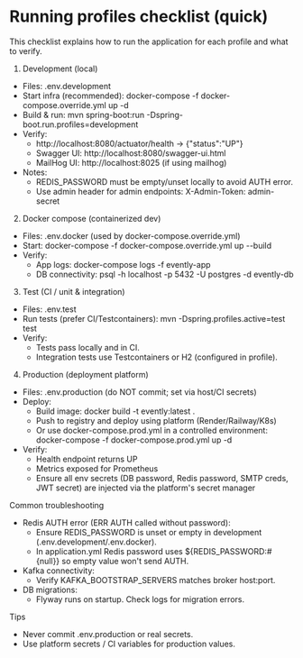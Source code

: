 # Running profiles checklist (quick)

This checklist explains how to run the application for each profile and what to verify.

1) Development (local)
- Files: .env.development
- Start infra (recommended):
  docker-compose -f docker-compose.override.yml up -d
- Build & run:
  mvn spring-boot:run -Dspring-boot.run.profiles=development
- Verify:
  - http://localhost:8080/actuator/health -> {"status":"UP"}
  - Swagger UI: http://localhost:8080/swagger-ui.html
  - MailHog UI: http://localhost:8025 (if using mailhog)
- Notes:
  - REDIS_PASSWORD must be empty/unset locally to avoid AUTH error.
  - Use admin header for admin endpoints: X-Admin-Token: admin-secret

2) Docker compose (containerized dev)
- Files: .env.docker (used by docker-compose.override.yml)
- Start:
  docker-compose -f docker-compose.override.yml up --build
- Verify:
  - App logs: docker-compose logs -f evently-app
  - DB connectivity: psql -h localhost -p 5432 -U postgres -d evently-db

3) Test (CI / unit & integration)
- Files: .env.test
- Run tests (prefer CI/Testcontainers):
  mvn -Dspring.profiles.active=test test
- Verify:
  - Tests pass locally and in CI.
  - Integration tests use Testcontainers or H2 (configured in profile).

4) Production (deployment platform)
- Files: .env.production (do NOT commit; set via host/CI secrets)
- Deploy:
  - Build image: docker build -t evently:latest .
  - Push to registry and deploy using platform (Render/Railway/K8s)
  - Or use docker-compose.prod.yml in a controlled environment:
    docker-compose -f docker-compose.prod.yml up -d
- Verify:
  - Health endpoint returns UP
  - Metrics exposed for Prometheus
  - Ensure all env secrets (DB password, Redis password, SMTP creds, JWT secret) are injected via the platform's secret manager

Common troubleshooting
- Redis AUTH error (ERR AUTH called without password):
  - Ensure REDIS_PASSWORD is unset or empty in development (.env.development/.env.docker).
  - In application.yml Redis password uses ${REDIS_PASSWORD:#{null}} so empty value won't send AUTH.
- Kafka connectivity:
  - Verify KAFKA_BOOTSTRAP_SERVERS matches broker host:port.
- DB migrations:
  - Flyway runs on startup. Check logs for migration errors.

Tips
- Never commit .env.production or real secrets.
- Use platform secrets / CI variables for production values.
